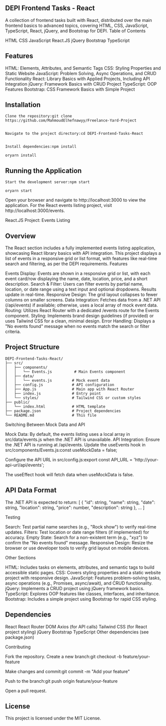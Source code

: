 ## DEPI Frontend Tasks - React
A collection of frontend tasks built with React, distributed over the main frontend basics to advanced topics, covering HTML, CSS, JavaScript, TypeScript, React, jQuery, and Bootstrap for DEPI.
Table of Contents

HTML
CSS
JavaScript
React.JS
jQuery
Bootstrap
TypeScript

## Features

HTML: Elements, Attributes, and Semantic Tags
CSS: Styling Properties and Static Website
JavaScript: Problem Solving, Async Operations, and CRUD Functionality
React: Library Basics with Applied Projects, Including API Integration
jQuery: Framework Basics with CRUD Project
TypeScript: OOP Features
Bootstrap: CSS Framework Basics with Simple Project

## Installation
```
Clone the repository:git clone https://github.com/MahmoudElhefnawyy/Freelance-Yard-Project


Navigate to the project directory:cd DEPI-Frontend-Tasks-React


Install dependencies:npm install

oryarn install
```

## Running the Application

```
Start the development server:npm start

oryarn start
```

Open your browser and navigate to http://localhost:3000 to view the application. For the React events listing project, visit http://localhost:3000/events.

React.JS Project: Events Listing
## Overview
The React section includes a fully implemented events listing application, showcasing React library basics with API integration. This project displays a list of events in a responsive grid or list format, with features like real-time search and filtering, as per the DEPI requirements.
Features

Events Display: Events are shown in a responsive grid or list, with each event card/row displaying the name, date, location, price, and a short description.
Search & Filter: Users can filter events by partial name, location, or date range using a text input and optional dropdowns. Results update in real-time.
Responsive Design: The grid layout collapses to fewer columns on smaller screens.
Data Integration: Fetches data from a .NET API (/api/events) if available; otherwise, uses a local array of mock event data.
Routing: Utilizes React Router with a dedicated /events route for the Events component.
Styling: Implements brand design guidelines (if provided) or uses Tailwind CSS for a clean, minimal design.
Error Handling: Displays a "No events found" message when no events match the search or filter criteria.

## Project Structure
```
DEPI-Frontend-Tasks-React/
├── src/
│   ├── components/
│   │   └── Events.js          # Main Events component
│   ├── data/
│   │   └── events.js         # Mock event data
│   ├── config.js             # API configuration
│   ├── App.js                # Main app with React Router
│   ├── index.js              # Entry point
│   └── styles/               # Tailwind CSS or custom styles
├── public/
│   └── index.html            # HTML template
├── package.json              # Project dependencies
└── README.md                 # This file
```

Switching Between Mock Data and API

Mock Data: By default, the events listing uses a local array in src/data/events.js when the .NET API is unavailable.
API Integration:
Ensure the .NET API is running at /api/events.
Update the useEvents hook in src/components/Events.js:const useMockData = false;


Configure the API URL in src/config.js:export const API_URL = 'http://your-api-url/api/events';


The useEffect hook will fetch data when useMockData is false.



## API Data Format
The .NET API is expected to return:
[
  {
    "id": string,
    "name": string,
    "date": string,
    "location": string,
    "price": number,
    "description": string
  },
  ...
]

Testing

Search: Test partial name searches (e.g., "Rock show") to verify real-time updates.
Filters: Test location or date range filters (if implemented) for accuracy.
Empty State: Search for a non-existent term (e.g., "xyz") to confirm the "No events found" message.
Responsive Design: Resize the browser or use developer tools to verify grid layout on mobile devices.

Other Sections

HTML: Includes tasks on elements, attributes, and semantic tags to build accessible static pages.
CSS: Covers styling properties and a static website project with responsive design.
JavaScript: Features problem-solving tasks, async operations (e.g., Promises, async/await), and CRUD functionality.
jQuery: Implements a CRUD project using jQuery framework basics.
TypeScript: Explores OOP features like classes, interfaces, and inheritance.
Bootstrap: Includes a simple project using Bootstrap for rapid CSS styling.

## Dependencies

React
React Router DOM
Axios (for API calls)
Tailwind CSS (for React project styling)
jQuery
Bootstrap
TypeScript
Other dependencies (see package.json)

Contributing

Fork the repository.
Create a new branch:git checkout -b feature/your-feature


Make changes and commit:git commit -m "Add your feature"


Push to the branch:git push origin feature/your-feature


Open a pull request.

## License
This project is licensed under the MIT License.
